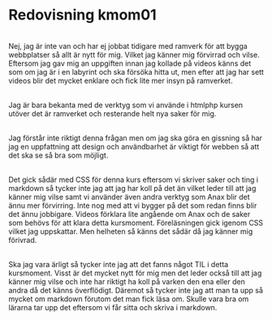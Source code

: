 ---
---
Redovisning kmom01
=========================

<br>Nej, jag är inte van och har ej jobbat tidigare med ramverk för att bygga webbplatser så allt är nytt för mig. Vilket jag känner mig förvirrad och vilse. Eftersom jag gav mig an uppgiften innan jag kollade på videos känns det som om jag är i en labyrint och ska försöka hitta ut, men efter att jag har sett videos blir det mycket enklare och fick lite mer insyn på ramverket.

<br>Jag är bara bekanta med de verktyg som vi använde i htmlphp kursen utöver det är ramverket och resterande helt nya saker för mig.

<br>Jag förstår inte riktigt denna frågan men om jag ska göra en gissning så har jag en uppfattning att design och användbarhet är viktigt för webben så att det ska se så bra som möjligt.

<br>Det gick sådär med CSS för denna kurs eftersom vi skriver saker och ting i markdown så tycker inte jag att jag har koll på det än vilket leder till att jag känner mig vilse samt vi använder även andra verktyg som Anax blir det ännu mer förvirring. Inte nog med att vi bygger på det som redan finns blir det ännu jobbigare. Videos förklara lite angående om Anax och de saker som behövs för att klara detta kursmoment. Föreläsningen gick igenom CSS vilket jag uppskattar. Men helheten så känns det sådär då jag känner mig förivrad.

<br>Ska jag vara ärligt så tycker inte jag att det fanns något TIL i detta kursmoment. Visst är det mycket nytt för mig men det leder också till att jag känner mig vilse och inte har riktigt ha koll på varken den ena eller den andra då det känns överflödigt. Däremot så tycker inte jag att man ta upp så mycket om markdown förutom det man fick läsa om. Skulle vara bra om lärarna tar upp det eftersom vi får sitta och skriva i markdown.